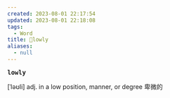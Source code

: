 ```yaml
---
created: 2023-08-01 22:17:54
updated: 2023-08-01 22:18:08
tags:
  - Word
title: 📖lowly
aliases:
  - null
---
```


<pre><strong>lowly</strong></pre>
[ˈləʊli]
adj. in a low position, manner, or degree 卑微的